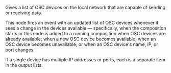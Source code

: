 Gives a list of OSC devices on the local network that are capable of sending or receiving data.

This node fires an event with an updated list of OSC devices whenever it sees a change in the devices available — specifically, when the composition starts or this node is added to a running composition when OSC devices are already available; when a new OSC device becomes available; when an OSC device becomes unavailable; or when an OSC device's name, IP, or port changes.

If a single device has multiple IP addresses or ports, each is a separate item in the output lists.
